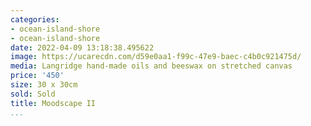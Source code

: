 ```yaml
---
categories:
- ocean-island-shore
- ocean-island-shore
date: 2022-04-09 13:18:38.495622
image: https://ucarecdn.com/d59e0aa1-f99c-47e9-baec-c4b0c921475d/
media: Langridge hand-made oils and beeswax on stretched canvas
price: '450'
size: 30 x 30cm
sold: Sold
title: Moodscape II
...
```

